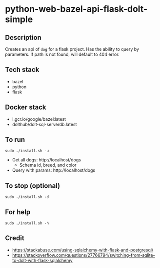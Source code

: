# python-web-bazel-api-flask-dolt-simple

## Description
Creates an api of `dog` for a flask project.
Has the ability to query by parameters.
If path is not found, will default to 404 error.

## Tech stack
- bazel
- python
- flask

## Docker stack
- l.gcr.io/google/bazel:latest
- dolthub/dolt-sql-serverdb:latest

## To run
`sudo ./install.sh -u`
- Get all dogs: http://localhost/dogs
  - Schema id, breed, and color
- Query with params: http://localhost/dogs <id>

## To stop (optional)
`sudo ./install.sh -d`

## For help
`sudo ./install.sh -h`

## Credit
- https://stackabuse.com/using-sqlalchemy-with-flask-and-postgresql/
- https://stackoverflow.com/questions/27766794/switching-from-sqlite-to-dolt-with-flask-sqlalchemy
